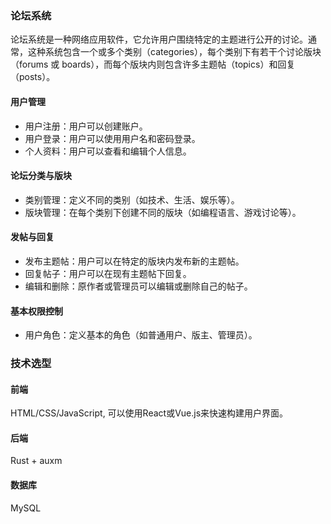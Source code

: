 ### 论坛系统
论坛系统是一种网络应用软件，它允许用户围绕特定的主题进行公开的讨论。通常，这种系统包含一个或多个类别（categories），每个类别下有若干个讨论版块（forums 或 boards），而每个版块内则包含许多主题帖（topics）和回复（posts）。

#### 用户管理
- 用户注册：用户可以创建账户。
- 用户登录：用户可以使用用户名和密码登录。
- 个人资料：用户可以查看和编辑个人信息。

#### 论坛分类与版块
- 类别管理：定义不同的类别（如技术、生活、娱乐等）。
- 版块管理：在每个类别下创建不同的版块（如编程语言、游戏讨论等）。

#### 发帖与回复
- 发布主题帖：用户可以在特定的版块内发布新的主题帖。
- 回复帖子：用户可以在现有主题帖下回复。
- 编辑和删除：原作者或管理员可以编辑或删除自己的帖子。

#### 基本权限控制
- 用户角色：定义基本的角色（如普通用户、版主、管理员）。

### 技术选型
#### 前端
HTML/CSS/JavaScript, 可以使用React或Vue.js来快速构建用户界面。
#### 后端
Rust + auxm
#### 数据库
MySQL
